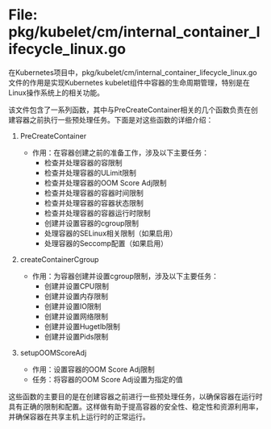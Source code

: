# File: pkg/kubelet/cm/internal_container_lifecycle_linux.go

在Kubernetes项目中，pkg/kubelet/cm/internal_container_lifecycle_linux.go文件的作用是实现Kubernetes kubelet组件中容器的生命周期管理，特别是在Linux操作系统上的相关功能。

该文件包含了一系列函数，其中与PreCreateContainer相关的几个函数负责在创建容器之前执行一些预处理任务。下面是对这些函数的详细介绍：

1. PreCreateContainer
   - 作用：在容器创建之前的准备工作，涉及以下主要任务：
     - 检查并处理容器的容限制
     - 检查并处理容器的ULimit限制
     - 检查并处理容器的OOM Score Adj限制
     - 检查并处理容器的容器时间限制
     - 检查并处理容器的容器状态限制
     - 检查并处理容器的容器运行时限制
     - 创建并设置容器的cgroup限制
     - 处理容器的SELinux相关限制（如果启用）
     - 处理容器的Seccomp配置（如果启用）

2. createContainerCgroup
   - 作用：为容器创建并设置cgroup限制，涉及以下主要任务：
     - 创建并设置CPU限制
     - 创建并设置内存限制
     - 创建并设置IO限制
     - 创建并设置网络限制
     - 创建并设置Hugetlb限制
     - 创建并设置Pids限制

3. setupOOMScoreAdj
   - 作用：设置容器的OOM Score Adj限制
   - 任务：将容器的OOM Score Adj设置为指定的值

这些函数的主要目的是在创建容器之前进行一些预处理任务，以确保容器在运行时具有正确的限制和配置。这样做有助于提高容器的安全性、稳定性和资源利用率，并确保容器在共享主机上运行时的正常运行。

